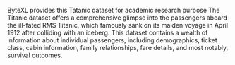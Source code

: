 ByteXL provides this Tatanic dataset for academic research purpose
The Titanic dataset offers a comprehensive glimpse into the passengers aboard the ill-fated RMS Titanic, which famously sank on its maiden voyage in April 1912 after colliding with an iceberg. 
This dataset contains a wealth of information about individual passengers, including demographics, ticket class, cabin information, family relationships, fare details, and most notably, survival outcomes.
